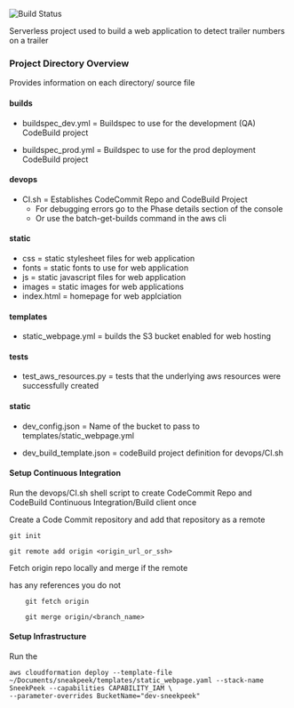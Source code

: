 ![Build Status](https://codebuild.us-east-1.amazonaws.com/badges?uuid=eyJlbmNyeXB0ZWREYXRhIjoidkVnSCs4SHNIdmNMREQ4NW9VNk8xaC9zeWNLQkpYaGVqZnM1K0kyQXZpWlE5Z0ZpclRSSElWa29hTFRQVm45NHNkUlFpcTcwbkFNUlc5WDI0d1N5VXNrPSIsIml2UGFyYW1ldGVyU3BlYyI6IjJnY3pJRjVnNkZ2UVJyM2wiLCJtYXRlcmlhbFNldFNlcmlhbCI6MX0%3D&branch=dev)

Serverless project used to build a web application to
detect trailer numbers on a trailer

### Project Directory Overview
Provides information on each directory/ source file

#### builds
- buildspec_dev.yml = Buildspec to use for the development (QA)
    CodeBuild project

- buildspec_prod.yml = Buildspec to use for the prod deployment CodeBuild project

#### devops
- CI.sh = Establishes CodeCommit Repo and CodeBuild Project
    - For debugging errors go to the Phase details section of the console
    - Or use the batch-get-builds command in the aws cli
#### static
- css = static stylesheet files for web application
- fonts = static fonts to use for web application
- js = static javascript files for web application
- images = static images for web applications
- index.html = homepage for web applciation

#### templates
- static_webpage.yml = builds the S3 bucket enabled for web hosting

#### tests
- test_aws_resources.py = tests that the underlying aws resources were successfully created


#### static
- dev_config.json = Name of the bucket to pass to templates/static_webpage.yml

- dev_build_template.json = codeBuild project definition for devops/CI.sh

#### Setup Continuous Integration
Run the devops/CI.sh shell script to create CodeCommit
Repo and CodeBuild Continuous Integration/Build client once

Create a Code Commit repository and add that repository as a remote

```
git init

git remote add origin <origin_url_or_ssh>

```


Fetch origin repo locally and merge if the remote

has any references you do not

```
    git fetch origin

    git merge origin/<branch_name>
```



#### Setup Infrastructure
Run the


```
aws cloudformation deploy --template-file ~/Documents/sneakpeek/templates/static_webpage.yaml --stack-name SneekPeek --capabilities CAPABILITY_IAM \
--parameter-overrides BucketName="dev-sneekpeek"
```
